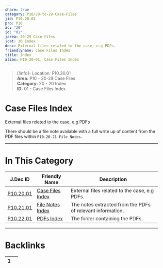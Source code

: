 ```yaml
---  
share: true  
category: P10/20-to-29-Case-Files  
jid: P10.20.01  
pro: P10  
ac: "20"  
id: "01"  
jarea: 20-29 Case Files  
jcat: 20 Index  
desc: External files related to the case, e.g PDFs.  
friendlyname: Case Files Index  
title: index  
alias: P10-20-01, Case Files Index  
---  
```

  
>[!info]- Location: P10.20.01  
>**Area:** P10 - 20-29 Case Files  
>**Category:** 20 - 20 Index  
>**ID:** 01 - Case Files Index  
  
# Case Files Index  
  
External files related to the case, e.g PDFs  
  
There should be a file note available with a full write up of content from the PDF files within `P10-20-21 File Notes`.  
   
  
  
---  
# In This Category  
  
| J.Dec ID                                                                                      | Friendly Name                                                                                        | Description                                                |  
| --------------------------------------------------------------------------------------------- | ---------------------------------------------------------------------------------------------------- | ---------------------------------------------------------- |  
| [P10.20.01](index.md)               | [Case Files Index](index.md)               | External files related to the case, e.g PDFs.              |  
| [P10.21.01](./21-File-Notes/index.md) | [File Notes Index](./21-File-Notes/index.md) | The notes extracted from the PDFs of relevant information. |  
| [P10.22.01](../../../index.md)       | [PDFs Index](../../../index.md)             | The folder containing the PDFs.                            |  
  
  
---  
# Backlinks  
<div><table class="dataview table-view-table"><thead class="table-view-thead"><tr class="table-view-tr-header"><th class="table-view-th"><span></span><span class="dataview small-text">1</span></th><th class="table-view-th"><span></span></th></tr></thead><tbody class="table-view-tbody"></tbody></table></div>